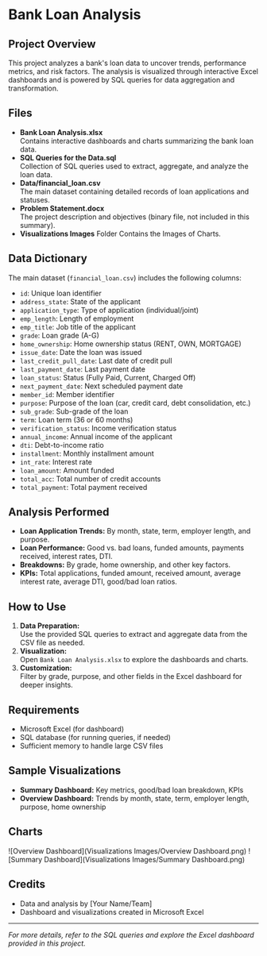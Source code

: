 # Bank Loan Analysis

## Project Overview

This project analyzes a bank's loan data to uncover trends, performance metrics, and risk factors. The analysis is visualized through interactive Excel dashboards and is powered by SQL queries for data aggregation and transformation.

## Files

- **Bank Loan Analysis.xlsx**  
  Contains interactive dashboards and charts summarizing the bank loan data.
- **SQL Queries for the Data.sql**  
  Collection of SQL queries used to extract, aggregate, and analyze the loan data.
- **Data/financial_loan.csv**  
  The main dataset containing detailed records of loan applications and statuses.
- **Problem Statement.docx**  
  The project description and objectives (binary file, not included in this summary).
- **Visualizations Images**
  Folder Contains the Images of Charts.

## Data Dictionary

The main dataset (`financial_loan.csv`) includes the following columns:

- `id`: Unique loan identifier
- `address_state`: State of the applicant
- `application_type`: Type of application (individual/joint)
- `emp_length`: Length of employment
- `emp_title`: Job title of the applicant
- `grade`: Loan grade (A-G)
- `home_ownership`: Home ownership status (RENT, OWN, MORTGAGE)
- `issue_date`: Date the loan was issued
- `last_credit_pull_date`: Last date of credit pull
- `last_payment_date`: Last payment date
- `loan_status`: Status (Fully Paid, Current, Charged Off)
- `next_payment_date`: Next scheduled payment date
- `member_id`: Member identifier
- `purpose`: Purpose of the loan (car, credit card, debt consolidation, etc.)
- `sub_grade`: Sub-grade of the loan
- `term`: Loan term (36 or 60 months)
- `verification_status`: Income verification status
- `annual_income`: Annual income of the applicant
- `dti`: Debt-to-income ratio
- `installment`: Monthly installment amount
- `int_rate`: Interest rate
- `loan_amount`: Amount funded
- `total_acc`: Total number of credit accounts
- `total_payment`: Total payment received

## Analysis Performed

- **Loan Application Trends:** By month, state, term, employer length, and purpose.
- **Loan Performance:** Good vs. bad loans, funded amounts, payments received, interest rates, DTI.
- **Breakdowns:** By grade, home ownership, and other key factors.
- **KPIs:** Total applications, funded amount, received amount, average interest rate, average DTI, good/bad loan ratios.

## How to Use

1. **Data Preparation:**  
   Use the provided SQL queries to extract and aggregate data from the CSV file as needed.
2. **Visualization:**  
   Open `Bank Loan Analysis.xlsx` to explore the dashboards and charts.
3. **Customization:**  
   Filter by grade, purpose, and other fields in the Excel dashboard for deeper insights.

## Requirements

- Microsoft Excel (for dashboard)
- SQL database (for running queries, if needed)
- Sufficient memory to handle large CSV files

## Sample Visualizations

- **Summary Dashboard:** Key metrics, good/bad loan breakdown, KPIs
- **Overview Dashboard:** Trends by month, state, term, employer length, purpose, home ownership

## Charts
![Overview Dashboard](Visualizations Images/Overview Dashboard.png)
![Summary Dashboard](Visualizations Images/Summary Dashboard.png)

## Credits

- Data and analysis by [Your Name/Team]
- Dashboard and visualizations created in Microsoft Excel

---

*For more details, refer to the SQL queries and explore the Excel dashboard provided in this project.*